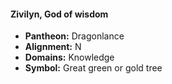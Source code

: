 #### Zivilyn, God of wisdom
- **Pantheon:** Dragonlance
- **Alignment:** N
- **Domains:** Knowledge
- **Symbol:** Great green or gold tree